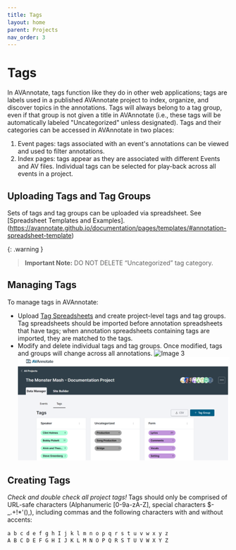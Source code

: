 ```yaml
---
title: Tags
layout: home
parent: Projects
nav_order: 3
---
```


# Tags
In AVAnnotate, tags function like they do in other web applications; tags are labels used in a published AVAnnotate project to index, organize, and discover topics in the annotations. Tags will always belong to a tag group, even if that group is not given a title in AVAnnotate (i.e., these tags will be automatically labeled "Uncategorized" unless designated). Tags and their categories can be accessed in AVAnnotate in two places:
1. Event pages: tags associated with an event's annotations can be viewed and used to filter annotations.
2. Index pages: tags appear as they are associated with different Events and AV files. Individual tags can be selected for play-back across all events in a project.

## Uploading Tags and Tag Groups
Sets of tags and tag groups can be uploaded via spreadsheet. See [Spreadsheet Templates and Examples].(https://avannotate.github.io/documentation/pages/templates/#annotation-spreadsheet-template) 

{: .warning }
> **Important Note:** DO NOT DELETE “Uncategorized” tag category.

## Managing Tags
To manage tags in AVAnnotate:
- Upload [Tag Spreadsheets](https://avannotate.github.io/documentation/pages/templates/) and create project-level tags and tag groups. Tag spreadsheets should be imported before annotation spreadsheets that have tags; when annotation spreadsheets containing tags are imported, they are matched to the tags.
- Modify and delete individual tags and tag groups. Once modified, tags and groups will change across all annotations.
![Image 3](../../assets/edittagimage1.png)
![Image 4](assets/tagmanagement.png)

## Creating Tags
*Check and double check all project tags!* Tags should only be comprised of URL-safe characters (Alphanumeric [0-9a-zA-Z], special characters $-_.+!*'(),), including commas and the following characters with and without accents:

```
a b c d e f g h I j k l m n o p q r s t u v w x y z
A B C D E F G H I J K L M N O P Q R S T U V W X Y Z
```

